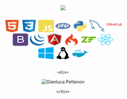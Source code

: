 <div align="center">

<div>
    <img height="150em" src="https://github-readme-stats.vercel.app/api/top-langs/?username=gianluca-pettenon&layout=compact&langs_count=7&theme=dark">
</div>

<div style="display: inline-block"><br>
    <img src="https://raw.githubusercontent.com/devicons/devicon/master/icons/html5/html5-original.svg" height="40" width="50" title="HTML5">
    <img src="https://raw.githubusercontent.com/devicons/devicon/master/icons/css3/css3-original.svg" height="40" width="50" title="CSS3">
    <img src="https://raw.githubusercontent.com/devicons/devicon/master/icons/javascript/javascript-plain.svg" height="40" width="50" title="JavaScript">
    <img src="https://raw.githubusercontent.com/devicons/devicon/master/icons/php/php-plain.svg" height="40" width="50" title="PHP">
    <img src="https://raw.githubusercontent.com/devicons/devicon/master/icons/python/python-original.svg" height="40" width="50" title="Python">
    <img src="https://raw.githubusercontent.com/devicons/devicon/master/icons/mysql/mysql-original.svg" height="40" width="50" title="MySQL">
    <img src="https://raw.githubusercontent.com/devicons/devicon/master/icons/oracle/oracle-original.svg" width="50" title="Oracle">
</div><br>

<div style="display: inline-block">
    <img src="https://raw.githubusercontent.com/devicons/devicon/master/icons/bootstrap/bootstrap-plain.svg" height="40" width="50" title="Bootstrap">
    <img src="https://raw.githubusercontent.com/devicons/devicon/master/icons/jquery/jquery-original.svg" height="40" width="50" title="jQuery">
    <img src="https://raw.githubusercontent.com/devicons/devicon/master/icons/angularjs/angularjs-original.svg" height="40" width="50" title="AngularJS">
    <img src="https://raw.githubusercontent.com/devicons/devicon/master/icons/codeigniter/codeigniter-plain.svg" height="40" width="50" title="CodeIgniter">
    <img src="https://raw.githubusercontent.com/devicons/devicon/master/icons/zend/zend-plain.svg" height="40" width="50" title="Zend Framework">
    <img src="https://raw.githubusercontent.com/devicons/devicon/master/icons/react/react-original.svg" height="40" width="50" title="ReactJS">
</div><br>
    
<div style="display: inline-block">
    <img src="https://raw.githubusercontent.com/devicons/devicon/master/icons/windows8/windows8-original.svg" height="40" width="50" title="Windows">
    <img src="https://raw.githubusercontent.com/devicons/devicon/master/icons/linux/linux-plain.svg" height="40" width="50" title="Linux">
    <img src="https://raw.githubusercontent.com/devicons/devicon/master/icons/docker/docker-plain.svg" height="40" width="50" title="Docker">
</div>

##

    <div>
                                                                                                                   
<img src="https://komarev.com/ghpvc/?username=gianluca-pettenon&color=blue" alt="Gianluca Pettenon" />
        
    </div>
    
</div>
